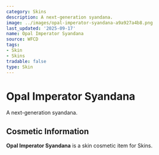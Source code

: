 ```yaml
---
category: Skins
description: A next-generation syandana.
image: ../images/opal-imperator-syandana-a9a927a4b8.png
last_updated: '2025-09-17'
name: Opal Imperator Syandana
source: WFCD
tags:
- Skin
- Skins
tradable: false
type: Skin
---
```


# Opal Imperator Syandana

A next-generation syandana.

## Cosmetic Information

**Opal Imperator Syandana** is a skin cosmetic item for Skins.

